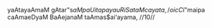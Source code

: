 yaAtayaAmaM gAtar"s$aM paUita payauRiSataM ca yata, /
oicC$í"maipa caAmaeDyaM BaAejanaM taAmas$ai‘ayama, //10//
